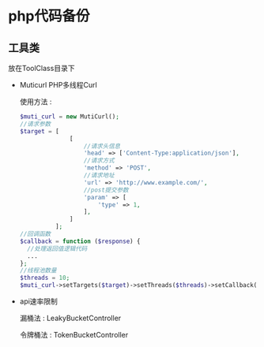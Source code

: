 # php代码备份

## 工具类

放在ToolClass目录下

- Muticurl PHP多线程Curl

  使用方法 :
  
  ```php
  $muti_curl = new MutiCurl();
  //请求参数
  $target = [
                [
                    //请求头信息
                    'head' => ['Content-Type:application/json'],
                    //请求方式
                    'method' => 'POST',
                    //请求地址
                    'url' => 'http://www.example.com/',
                    //post提交参数
                    'param' => [
                        'type' => 1,
                    ],
                ] 
            ];
  //回调函数
  $callback = function ($response) {
    //处理返回值逻辑代码
    ...
  };
  //线程池数量
  $threads = 10;
  $muti_curl->setTargets($target)->setThreads($threads)->setCallback($callback)->run();
  ```
  
- api速率限制
 
  漏桶法 : LeakyBucketController 

  令牌桶法 : TokenBucketController

